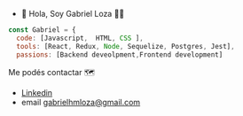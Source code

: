 - 👋 Hola, Soy Gabriel Loza :technologist:


```js
const Gabriel = {
  code: [Javascript,  HTML, CSS ],
  tools: [React, Redux, Node, Sequelize, Postgres, Jest],
  passions: [Backend deveolpment,Frontend development]
```  

Me podés contactar :world_map:
- [Linkedin](https://www.linkedin.com/in/gabrielhmloza/)
- email gabrielhmloza@gmail.com
